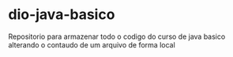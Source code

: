 # dio-java-basico
Repositorio para armazenar todo o codigo do curso de java basico
alterando o contaudo de um arquivo de forma local
